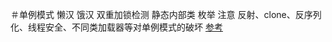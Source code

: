 ＃单例模式
懒汉 
饿汉
双重加锁检测
静态内部类
枚举
注意 反射、clone、反序列化、线程安全、不同类加载器等对单例模式的破坏
[参考](http://www.cnblogs.com/fernandolee24/p/5366720.html
)